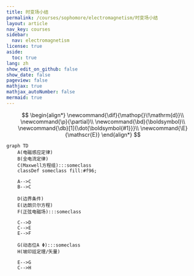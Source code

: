 ```yaml
---
title: 时变场小结
permalink: /courses/sophomore/electromagnetism/时变场小结
layout: article
nav_key: courses
sidebar:
  nav: electromagnetism
license: true
aside:
  toc: true
lang: zh
show_edit_on_github: false
show_date: false
pageview: false
mathjax: true
mathjax_autoNumber: false
mermaid: true
---
```


<!--more-->

$$
\begin{align*}
\newcommand{\dif}{\mathop{}\!\mathrm{d}}\\
\newcommand{\p}{\partial}\\
\newcommand{\bd}{\boldsymbol}\\
\newcommand{\db}[1]{\dot{\boldsymbol{#1}}}\\
\newcommand{\E}{\mathscr{E}}
\end{align*}
$$

```mermaid
graph TD
    A(电磁感应定律)
    B(全电流定律)
    C(Maxwell方程组):::someclass
    classDef someclass fill:#f96;

    A-->C
    B-->C

    D(边界条件)
    E(达朗贝尔方程)
    F(正弦电磁场):::someclass

    C-->D
    C-->E
    E-->F

    G(动态位A Φ):::someclass
    H(坡印廷定理/矢量)

    E-->G
    C-->H
```